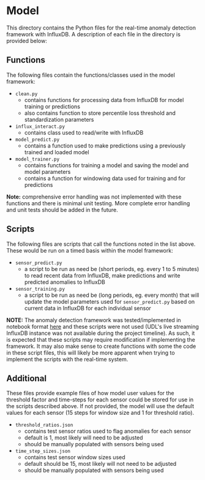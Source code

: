 # Model

This directory contains the Python files for the real-time anomaly detection framework with InfluxDB. A description of each file in the directory is provided below:

## Functions
The following files contain the functions/classes used in the model framework:

- `clean.py` 
  - contains functions for processing data from InfluxDB for model training or predictions
  - also contains function to store percentile loss threshold and standardization parameters
- `influx_interact.py`
  - contains class used to read/write with InfluxDB
- `model_predict.py`
  - contains a function used to make predictions using a previously trained and loaded model
- `model_trainer.py`
  - contains functions for training a model and saving the model and model parameters
  - contains a function for windowing data used for training and for predictions

**Note:** comprehensive error handling was not implemented with these functions and there is minimal unit testing. More complete error handling and unit tests should be added in the future.

## Scripts

The following files  are scripts that call the functions noted in the list above. These would be run on a timed basis within the model framework:

- `sensor_predict.py`
  - a script to be run as need be (short periods, eg. every 1 to 5 minutes) to read recent data from InfluxDB, make predictions and write predicted anomalies to InfluxDB
- `sensor_training.py`
  - a script to be run as need be (long periods, eg. every month) that will update the model parameters used for `sensor_predict.py` based on current data in InfluxDB for each individual sensor

**NOTE:** The anomaly detection framework was tested/implemented in notebook format [here](../test-env/) and these scripts were not used (UDL's live streaming InfluxDB instance was not available during the project timeline). As such, it is expected that these scripts may require modification if implementing the framework. It may also make sense to create functions with some the code in these script files, this will likely be more apparent when trying to implement the scripts with the real-time system.

## Additional

These files provide example files of how model user values for the threshold factor and time-steps for each sensor could be stored for use in the scripts described above. If not provided, the model will use the default values for each sensor (15 steps for window size and 1 for threshold ratio).

- `threshold_ratios.json`
  - contains test sensor ratios used to flag anomalies for each sensor
  - default is 1, most likely will need to be adjusted
  - should be manually populated with sensors being used
- `time_step_sizes.json`
  - contains test sensor window sizes used
  - default should be 15, most likely will not need to be adjusted
  - should be manually populated with sensors being used


